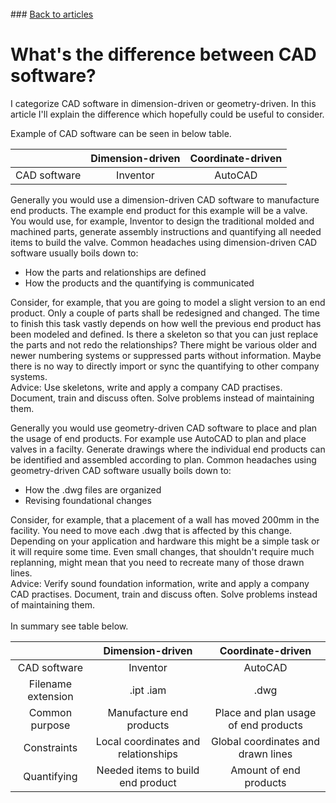 <br> 
### <a href="https://hvleifsson.github.io/articles">Back to articles</a>

# What's the difference between CAD software?

I categorize CAD software in dimension-driven or geometry-driven. In this article I'll explain the difference which hopefully could be useful to consider. 

Example of CAD software can be seen in below table. 

|  | Dimension-driven | Coordinate-driven |
|:-------------------:|:----------------:|:----------------:|
| CAD software | Inventor | AutoCAD |

Generally you would use a dimension-driven CAD software to manufacture end products. The example end product for this example will be a valve. You would use, for example, Inventor to design the traditional molded and machined parts, generate assembly instructions and quantifying all needed items to build the valve. 
Common headaches using dimension-driven CAD software usually boils down to: 
* How the parts and relationships are defined
* How the products and the quantifying is communicated 

Consider, for example, that you are going to model a slight version to an end product. Only a couple of parts shall be redesigned and changed. The time to finish this task vastly depends on how well the previous end product has been modeled and defined. Is there a skeleton so that you can just replace the parts and not redo the relationships? There might be various older and newer numbering systems or suppressed parts without information. Maybe there is no way to directly import or sync the quantifying to other company systems. 
<br> 
Advice: Use skeletons, write and apply a company CAD practises. Document, train and discuss often. Solve problems instead of maintaining them. 

Generally you would use geometry-driven CAD software to place and plan the usage of end products. For example use AutoCAD to plan and place valves in a facilty. Generate drawings where the individual end products can be identified and assembled according to plan. 
Common headaches using geometry-driven CAD software usually boils down to:
* How the .dwg files are organized
* Revising foundational changes

Consider, for example, that a placement of a wall has moved 200mm in the facility. You need to move each .dwg that is affected by this change. Depending on your application and hardware this might be a simple task or it will require some time. Even small changes, that shouldn't require much replanning, might mean that you need to recreate many of those drawn lines.  
Advice: Verify sound foundation information, write and apply a company CAD practises. Document, train and discuss often. Solve problems instead of maintaining them. 
<br> 
<br> 
In summary see table below.  

|  | Dimension-driven | Coordinate-driven |
|:-------------------:|:----------------:|:----------------:|
| CAD software | Inventor | AutoCAD |
| Filename extension | .ipt .iam | .dwg |
| Common purpose | Manufacture end products | Place and plan usage of end products |
| Constraints | Local coordinates and relationships | Global coordinates and drawn lines |
| Quantifying | Needed items to build end product | Amount of end products |
